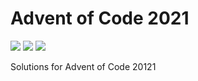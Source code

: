 # Advent of Code 2021

![](https://img.shields.io/badge/day%20📅-17-blue)
![](https://img.shields.io/badge/days%20completed-14-red)
![](https://img.shields.io/badge/stars%20⭐-28-yellow)

Solutions for Advent of Code 20121